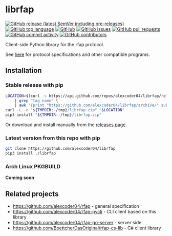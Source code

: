 
# librfap

[![GitHub release (latest SemVer including pre-releases)](https://img.shields.io/github/v/release/alexcoder04/librfap?include_prereleases)](https://github.com/alexcoder04/librfap/releases/latest)
[![GitHub top language](https://img.shields.io/github/languages/top/alexcoder04/librfap)](https://github.com/alexcoder04/librfap/search?l=python)
[![GitHub](https://img.shields.io/github/license/alexcoder04/librfap)](https://github.com/alexcoder04/librfap/blob/main/LICENSE)
[![GitHub issues](https://img.shields.io/github/issues/alexcoder04/librfap)](https://github.com/alexcoder04/librfap/issues)
[![GitHub pull requests](https://img.shields.io/github/issues-pr/alexcoder04/librfap)](https://github.com/alexcoder04/librfap/pulls)
[![GitHub commit activity](https://img.shields.io/github/commit-activity/m/alexcoder04/librfap)](https://github.com/alexcoder04/librfap/commits/main)
[![GitHub contributors](https://img.shields.io/github/contributors-anon/alexcoder04/librfap)](https://github.com/alexcoder04/librfap/graphs/contributors)

Client-side Python library for the rfap protocol.

See [here](#related-projects) for protocol specifications and other compatible
programs.

## Installation

### Stable release with pip

```sh
LOCATION=$(curl -s https://api.github.com/repos/alexcoder04/librfap/releases/latest \
    | grep "tag_name" \
    | awk '{print "https://github.com/alexcoder04/librfap/archive/" substr($2, 2, length($2)-3) ".zip"}')
curl -L -o "${TMPDIR:-/tmp}/librfap.zip" "$LOCATION"
pip3 install "${TMPDIR:-/tmp}/librfap.zip"
```

Or download and install manually from the [releases
page](https://github.com/alexcoder04/librfap/releases/latest).

### Latest version from this repo with pip

```sh
git clone https://github.com/alexcoder04/librfap
pip3 install ./librfap
```

### Arch Linux PKGBUILD

**Coming soon**

## Related projects

 - https://github.com/alexcoder04/rfap - general specification
 - https://github.com/alexcoder04/rfap-pycli - CLI client based on this library
 - https://github.com/alexcoder04/rfap-go-server - server side
 - https://github.com/BoettcherDasOriginal/rfap-cs-lib - C# client library


